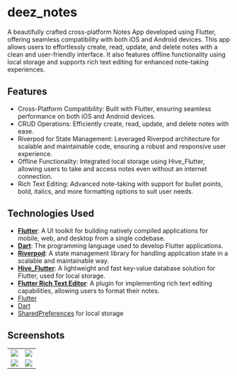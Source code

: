 # deez_notes

A beautifully crafted cross-platform Notes App developed using Flutter, offering seamless compatibility with both iOS and Android devices. This app allows users to effortlessly create, read, update, and delete notes with a clean and user-friendly interface. It also features offline functionality using local storage and supports rich text editing for enhanced note-taking experiences.



## Features

- Cross-Platform Compatibility: Built with Flutter, ensuring seamless performance on both iOS and Android devices.
- CRUD Operations: Efficiently create, read, update, and delete notes with ease.
- Riverpod for State Management: Leveraged Riverpod architecture for scalable and maintainable code, ensuring a robust and responsive user experience.
- Offline Functionality: Integrated local storage using Hive_Flutter, allowing users to take and access notes even without an internet connection.
- Rich Text Editing: Advanced note-taking with support for bullet points, bold, italics, and more formatting options to suit user needs.

## Technologies Used

- **[Flutter](https://flutter.dev/)**: A UI toolkit for building natively compiled applications for mobile, web, and desktop from a single codebase.
- **[Dart](https://dart.dev/)**: The programming language used to develop Flutter applications.
- **[Riverpod](https://riverpod.dev/)**: A state management library for handling application state in a scalable and maintainable way.
- **[Hive_Flutter](https://pub.dev/packages/hive_flutter)**: A lightweight and fast key-value database solution for Flutter, used for local storage.
- **[Flutter Rich Text Editor](https://pub.dev/packages/flutter_rich_text_editor)**: A plugin for implementing rich text editing capabilities, allowing users to format their notes.
- [Flutter](https://flutter.dev/)
- [Dart](https://dart.dev/)
- [SharedPreferences](https://pub.dev/packages/shared_preferences) for local storage

<!-- ## Getting Started

1. Clone the repository
2. Install dependencies:  `flutter pub get`
3. Run the app:  `flutter run` -->


## Screenshots

<table>
  <tr>
    <td>
      <img src="https://github.com/user-attachments/assets/2bb4d5ab-dbe0-4873-afa4-8df09213126d" />
    </td>
    <td>
      <img src="https://github.com/user-attachments/assets/bc4047a0-deef-4081-a631-05825f773e03" />
    </td>
  </tr>
  <tr>
    <td>
      <img src="https://github.com/user-attachments/assets/f7fe8ae3-b9df-4405-acec-c51367553ab6" />
    </td>
    <td>
      <img src="https://github.com/user-attachments/assets/74d2ed82-b1f6-40e8-bcf8-197aaa7e0268" />
    </td>
  </tr>

</table>